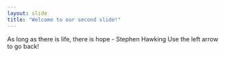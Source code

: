 ```yaml
---
layout: slide
title: "Welcome to our second slide!"
---
```

As long as there is life, there is hope - Stephen Hawking
Use the left arrow to go back!
